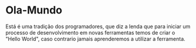 # Ola-Mundo

Está é uma tradição dos programadores, que diz a lenda que para iniciar um processo de desenvolvimento em novas ferramentas temos de criar o "Hello World", caso contrario jamais aprenderemos a utilizar a ferramenta.


